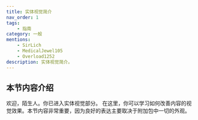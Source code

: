 ```yaml
---
title: 实体视觉简介
nav_order: 1
tags:
    - 指南
category: 一般
mentions:
    - SirLich
    - MedicalJewel105
    - Overload1252
description: 实体视觉简介。
---
```


## 本节内容介绍

欢迎，陌生人。你已进入实体视觉部分。
在这里，你可以学习如何改善内容的视觉效果。本节内容非常重要，因为良好的表达主要取决于附加包中一切的外观。